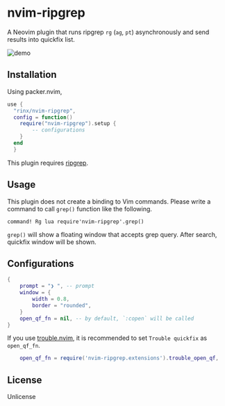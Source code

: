 # nvim-ripgrep

A Neovim plugin that runs ripgrep `rg` (`ag`, `pt`) asynchronously and send results into quickfix list.

![demo](https://user-images.githubusercontent.com/1588935/137737370-e140e271-139a-491b-9719-9c25f8ee0880.gif)

## Installation

Using packer.nvim,

```lua
use {
  "rinx/nvim-ripgrep",
  config = function()
    require("nvim-ripgrep").setup {
        -- configurations
    }
  end
  }
```

This plugin requires [ripgrep](https://github.com/BurntSushi/ripgrep).

## Usage

This plugin does not create a binding to Vim commands.
Please write a command to call `grep()` function like the following.

```vim
command! Rg lua require'nvim-ripgrep'.grep()
```

`grep()` will show a floating window that accepts grep query.
After search, quickfix window will be shown.

## Configurations

```lua
{
    prompt = "❯ ", -- prompt
    window = {
        width = 0.8,
        border = "rounded",
    }
    open_qf_fn = nil, -- by default, `:copen` will be called
}
```

If you use [trouble.nvim](https://github.com/folke/trouble.nvim), it is recommended to set `Trouble quickfix` as `open_qf_fn`.

```lua
    open_qf_fn = require('nvim-ripgrep.extensions').trouble_open_qf,
```

## License

Unlicense
